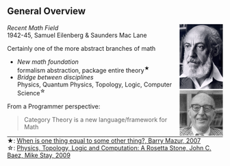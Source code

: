 General Overview
----------------

<div style="float:right; width: 20%">
<img src="categories/img/eilenberg.gif" alt="Samuel Eilenberg"/>
<img src="categories/img/maclaine.jpg" alt="Saunders Mac Lane"/>
</div>

_Recent Math Field_  
1942-45, Samuel Eilenberg &amp; Saunders Mac Lane

Certainly one of the more abstract branches of math

- _New math foundation_  
	formalism abstraction, package entire theory<sup>★</sup>
- _Bridge between disciplines_  
	Physics, Quantum Physics, Topology, Logic, Computer Science<sup>☆</sup>

From a Programmer perspective:

> Category Theory is a new language/framework for Math

<p  class="smaller base01" style="border-top: solid 1px">★: <a href="http://www.math.harvard.edu/~mazur/preprints/when_is_one.pd">When is one thing equal to some other thing?, Barry Mazur, 2007</a><br/>
☆: <a href="http://math.ucr.edu/home/baez/rosetta.pdf">Physics, Topology, Logic and Computation: A Rosetta Stone, John C. Baez, Mike Stay, 2009</a></p>
